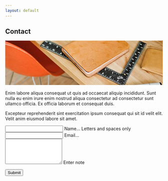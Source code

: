```yaml
---
layout: default
---
```


<main class="mdl-layout__content">
            <div class="mdl-grid portfolio-max-width portfolio-contact">
                <div class="mdl-cell mdl-cell--12-col mdl-card mdl-shadow--4dp">
                    <div class="mdl-card__title">
                        <h2 class="mdl-card__title-text">Contact</h2>
                    </div>
                    <div class="mdl-card__media">
                        <img class="article-image" src="/images/contact-image.jpg" border="0" alt="">
                    </div>
                    <div class="mdl-card__supporting-text">
                        <p>
                            Enim labore aliqua consequat ut quis ad occaecat aliquip incididunt. Sunt nulla eu enim irure enim nostrud aliqua consectetur ad consectetur sunt ullamco officia. Ex officia laborum et consequat duis.
                        </p>
                        <p>
                            Excepteur reprehenderit sint exercitation ipsum consequat qui sit id velit elit. Velit anim eiusmod labore sit amet.
                        </p>
                        <form action="#" class="">
                            <div class="mdl-textfield mdl-js-textfield mdl-textfield--floating-label">
                                <input class="mdl-textfield__input" pattern="[A-Z,a-z, ]*" type="text" id="Name">
                                <label class="mdl-textfield__label" for="Name">Name...</label>
                                <span class="mdl-textfield__error">Letters and spaces only</span>
                            </div>
                            <div class="mdl-textfield mdl-js-textfield mdl-textfield--floating-label">
                                <input class="mdl-textfield__input" type="text" id="Email">
                                <label class="mdl-textfield__label" for="Email">Email...</label>
                            </div>
                            <div class="mdl-textfield mdl-js-textfield mdl-textfield--floating-label">
                                <textarea class="mdl-textfield__input" type="text" rows="5" id="note"></textarea>
                                <label class="mdl-textfield__label" for="note">Enter note</label>
                            </div>
                            <p>
                                <button class="mdl-button mdl-js-button mdl-button--raised mdl-js-ripple-effect mdl-button--accent" type="submit">
                                    Submit
                                </button>
                            </p>
                        </form>
                    </div>
                </div>
            </div>
        </main>